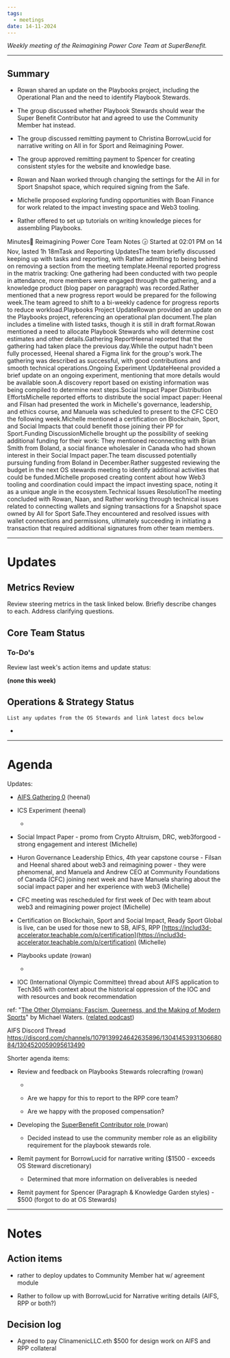 ```yaml
---
tags:
  - meetings
date: 14-11-2024
---
```

_Weekly meeting of the Reimagining Power Core Team at SuperBenefit._

---

## Summary

- Rowan shared an update on the Playbooks project, including the Operational Plan and the need to identify Playbook Stewards.

- The group discussed whether Playbook Stewards should wear the Super Benefit Contributor hat and agreed to use the Community Member hat instead.

- The group discussed remitting payment to Christina BorrowLucid for narrative writing on All in for Sport and Reimagining Power.

- The group approved remitting payment to Spencer for creating consistent styles for the website and knowledge base.

- Rowan and Naan worked through changing the settings for the All in for Sport Snapshot space, which required signing from the Safe.

- Michelle proposed exploring funding opportunities with Boan Finance for work related to the impact investing space and Web3 tooling.

- Rather offered to set up tutorials on writing knowledge pieces for assembling Playbooks.

Minutes📝 Reimagining Power Core Team Notes 🕞 Started at 02:01 PM on 14 Nov, lasted 1h 18mTask and Reporting UpdatesThe team briefly discussed keeping up with tasks and reporting, with Rather admitting to being behind on removing a section from the meeting template.Heenal reported progress in the matrix tracking: One gathering had been conducted with two people in attendance, more members were engaged through the gathering, and a knowledge product (blog paper on paragraph) was recorded.Rather mentioned that a new progress report would be prepared for the following week.The team agreed to shift to a bi-weekly cadence for progress reports to reduce workload.Playbooks Project UpdateRowan provided an update on the Playbooks project, referencing an operational plan document.The plan includes a timeline with listed tasks, though it is still in draft format.Rowan mentioned a need to allocate Playbook Stewards who will determine cost estimates and other details.Gathering ReportHeenal reported that the gathering had taken place the previous day.While the output hadn't been fully processed, Heenal shared a Figma link for the group's work.The gathering was described as successful, with good contributions and smooth technical operations.Ongoing Experiment UpdateHeenal provided a brief update on an ongoing experiment, mentioning that more details would be available soon.A discovery report based on existing information was being compiled to determine next steps.Social Impact Paper Distribution EffortsMichelle reported efforts to distribute the social impact paper: Heenal and Filsan had presented the work in Michelle's governance, leadership, and ethics course, and Manuela was scheduled to present to the CFC CEO the following week.Michelle mentioned a certification on Blockchain, Sport, and Social Impacts that could benefit those joining their PP for Sport.Funding DiscussionMichelle brought up the possibility of seeking additional funding for their work: They mentioned reconnecting with Brian Smith from Boland, a social finance wholesaler in Canada who had shown interest in their Social Impact paper.The team discussed potentially pursuing funding from Boland in December.Rather suggested reviewing the budget in the next OS stewards meeting to identify additional activities that could be funded.Michelle proposed creating content about how Web3 tooling and coordination could impact the impact investing space, noting it as a unique angle in the ecosystem.Technical Issues ResolutionThe meeting concluded with Rowan, Naan, and Rather working through technical issues related to connecting wallets and signing transactions for a Snapshot space owned by All for Sport Safe.They encountered and resolved issues with wallet connections and permissions, ultimately succeeding in initiating a transaction that required additional signatures from other team members.

---

# Updates

## Metrics Review

Review steering metrics in the task linked below. Briefly describe changes to each. Address clarifying questions.

 

## Core Team Status

### To-Do's

Review last week's action items and update status:

**(none this week)**

## Operations & Strategy Status

`List any updates from the OS Stewards and link latest docs below`

-  

---

# Agenda

Updates:

- [AIFS Gathering 0](https://www.bonfire.xyz/allinforsport/gatherings-co-creation-session) (heenal)

- ICS Experiment (heenal)

  -  

- Social Impact Paper - promo from Crypto Altruism, DRC, web3forgood - strong engagement and interest (Michelle)

- Huron Governance Leadership Ethics, 4th year capstone course - Filsan and Heenal shared about web3 and reimagining power - they were phenomenal, and Manuela and Andrew CEO at Community Foundations of Canada (CFC) joining next week and have Manuela sharing about the social impact paper and her experience with web3 (Michelle)

- CFC meeting was rescheduled for first week of Dec with team about web3 and reimagining power project (Michelle)

- Certification on Blockchain, Sport and Social Impact, Ready Sport Global is live, can be used for those new to SB, AIFS, RPP [https://includ3d-accelerator.teachable.com/p/certification](https://includ3d-accelerator.teachable.com/p/certification) (Michelle)

- Playbooks update (rowan)

  -   

- IOC (International Olympic Committee) thread about AIFS application to Tech365 with context about the historical oppression of the IOC and with resources and book recommendation 

 ref: "[The Other Olympians: Fascism, Queerness, and the Making of Modern Sports](https://www.goodreads.com/book/show/195790616-the-other-olympians)" by Michael Waters. ([related podcast](https://www.edgeofsports.com/podcast/the-trans-history-embedded-in-hitlers-1936-olympics/index.html))

 AIFS Discord Thread https://discord.com/channels/1079139924642635896/1304145393130668084/1304520059095613490 

Shorter agenda items:

- Review and feedback on Playbooks Stewards rolecrafting (rowan)

  -   

  - Are we happy for this to report to the RPP core team?

  - Are we happy with the proposed compensation?

- Developing the [SuperBenefit Contributor role ](https://app.hatsprotocol.xyz/trees/10/30?hatId=30.3.1) (rowan)

  - Decided instead to use the community member role as an eligibility requirement for the playbook stewards role. 

- Remit payment for BorrowLucid for narrative writing ($1500 - exceeds OS Steward discretionary)

  - Determined that more information on deliverables is needed

- Remit payment for Spencer (Paragraph & Knowledge Garden styles) - $500 (forgot to do at OS Stewards)

---

# Notes

## Action items

- rather to deploy updates to Community Member hat w/ agreement module

- Rather to follow up with BorrowLucid for Narrative writing details (AIFS, RPP or both?)

## Decision log

-    Agreed to pay ClinamenicLLC.eth $500 for design work on AIFS and RPP collateral 